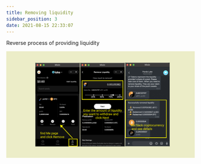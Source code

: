 ```yaml
---
title: Removing liquidity
sidebar_position: 3
date: 2021-08-15 22:33:07
---
```


Reverse process of providing liquidity 

![](../assets/removing-liquidity.png)

